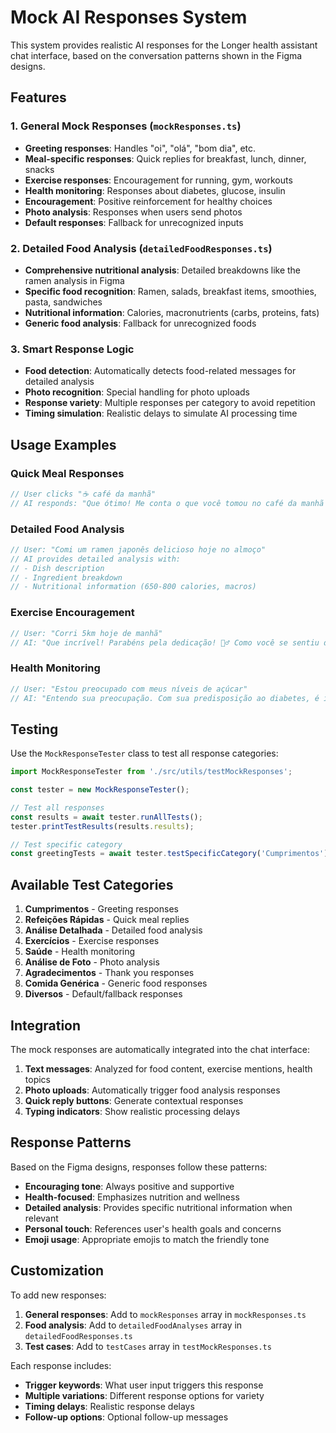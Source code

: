 # Mock AI Responses System

This system provides realistic AI responses for the Longer health assistant chat interface, based on the conversation patterns shown in the Figma designs.

## Features

### 1. General Mock Responses (`mockResponses.ts`)
- **Greeting responses**: Handles "oi", "olá", "bom dia", etc.
- **Meal-specific responses**: Quick replies for breakfast, lunch, dinner, snacks
- **Exercise responses**: Encouragement for running, gym, workouts
- **Health monitoring**: Responses about diabetes, glucose, insulin
- **Encouragement**: Positive reinforcement for healthy choices
- **Photo analysis**: Responses when users send photos
- **Default responses**: Fallback for unrecognized inputs

### 2. Detailed Food Analysis (`detailedFoodResponses.ts`)
- **Comprehensive nutritional analysis**: Detailed breakdowns like the ramen analysis in Figma
- **Specific food recognition**: Ramen, salads, breakfast items, smoothies, pasta, sandwiches
- **Nutritional information**: Calories, macronutrients (carbs, proteins, fats)
- **Generic food analysis**: Fallback for unrecognized foods

### 3. Smart Response Logic
- **Food detection**: Automatically detects food-related messages for detailed analysis
- **Photo recognition**: Special handling for photo uploads
- **Response variety**: Multiple responses per category to avoid repetition
- **Timing simulation**: Realistic delays to simulate AI processing time

## Usage Examples

### Quick Meal Responses
```typescript
// User clicks "☕ café da manhã"
// AI responds: "Que ótimo! Me conta o que você tomou no café da manhã hoje? É importante começar o dia com energia! ☕"
```

### Detailed Food Analysis
```typescript
// User: "Comi um ramen japonês delicioso hoje no almoço"
// AI provides detailed analysis with:
// - Dish description
// - Ingredient breakdown
// - Nutritional information (650-800 calories, macros)
```

### Exercise Encouragement
```typescript
// User: "Corri 5km hoje de manhã"
// AI: "Que incrível! Parabéns pela dedicação! 🏃‍♂️ Como você se sentiu durante o exercício?"
```

### Health Monitoring
```typescript
// User: "Estou preocupado com meus níveis de açúcar"
// AI: "Entendo sua preocupação. Com sua predisposição ao diabetes, é importante manter uma alimentação equilibrada. Vamos acompanhar juntos! 📈"
```

## Testing

Use the `MockResponseTester` class to test all response categories:

```typescript
import MockResponseTester from './src/utils/testMockResponses';

const tester = new MockResponseTester();

// Test all responses
const results = await tester.runAllTests();
tester.printTestResults(results.results);

// Test specific category
const greetingTests = await tester.testSpecificCategory('Cumprimentos');
```

## Available Test Categories

1. **Cumprimentos** - Greeting responses
2. **Refeições Rápidas** - Quick meal replies
3. **Análise Detalhada** - Detailed food analysis
4. **Exercícios** - Exercise responses
5. **Saúde** - Health monitoring
6. **Análise de Foto** - Photo analysis
7. **Agradecimentos** - Thank you responses
8. **Comida Genérica** - Generic food responses
9. **Diversos** - Default/fallback responses

## Integration

The mock responses are automatically integrated into the chat interface:

1. **Text messages**: Analyzed for food content, exercise mentions, health topics
2. **Photo uploads**: Automatically trigger food analysis responses
3. **Quick reply buttons**: Generate contextual responses
4. **Typing indicators**: Show realistic processing delays

## Response Patterns

Based on the Figma designs, responses follow these patterns:

- **Encouraging tone**: Always positive and supportive
- **Health-focused**: Emphasizes nutrition and wellness
- **Detailed analysis**: Provides specific nutritional information when relevant
- **Personal touch**: References user's health goals and concerns
- **Emoji usage**: Appropriate emojis to match the friendly tone

## Customization

To add new responses:

1. **General responses**: Add to `mockResponses` array in `mockResponses.ts`
2. **Food analysis**: Add to `detailedFoodAnalyses` array in `detailedFoodResponses.ts`
3. **Test cases**: Add to `testCases` array in `testMockResponses.ts`

Each response includes:
- **Trigger keywords**: What user input triggers this response
- **Multiple variations**: Different response options for variety
- **Timing delays**: Realistic response delays
- **Follow-up options**: Optional follow-up messages 